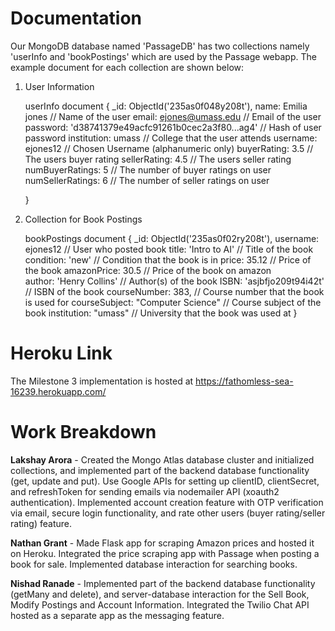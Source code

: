 # Documentation
Our MongoDB database named 'PassageDB' has two collections namely 'userInfo and 'bookPostings' which are used by the Passage webapp. The example document for each collection are shown below:  
1. User Information
    
    userInfo document {
        _id: ObjectId('235as0f048y208t'),
        name: Emilia jones // Name of the user
        email: ejones@umass.edu  // Email of the user 
        password: 'd38741379e49acfc91261b0cec2a3f80...ag4' // Hash of user password
        institution: umass // College that the user attends
        username: ejones12  // Chosen Username (alphanumeric only)
        buyerRating: 3.5  // The users buyer rating
        sellerRating: 4.5  // The users seller rating
        numBuyerRatings: 5  // The number of buyer ratings on user
        numSellerRatings: 6  // The number of seller ratings on user

    }
    
2. Collection for Book Postings

    bookPostings document {
         _id: ObjectId('235as0f02ry208t'),
        username: ejones12      // User who posted book
        title: 'Intro to AI'    // Title of the book
        condition: 'new'  // Condition that the book is in
        price: 35.12  // Price of the book 
        amazonPrice: 30.5  // Price of the book on amazon      
        author: 'Henry Collins'   // Author(s) of the book
        ISBN: 'asjbfjo209t94i42t'   // ISBN of the book
        courseNumber: 383,   // Course number that the book is used for
        courseSubject: "Computer Science"  // Course subject of the book
        institution: "umass"     // University that the book was used at
    }

# Heroku Link
The Milestone 3 implementation is hosted at https://fathomless-sea-16239.herokuapp.com/


# Work Breakdown

**Lakshay Arora** - Created the Mongo Atlas database cluster and initialized collections, and implemented part of the backend database functionality (get, update and put). Use Google APIs for setting up clientID, clientSecret, and refreshToken for sending emails via nodemailer API (xoauth2 authentication). Implemented account creation feature with OTP verification via email, secure login functionality, and rate other users (buyer rating/seller rating) feature.

**Nathan Grant** - Made Flask app for scraping Amazon prices and hosted it on Heroku. Integrated the price scraping app with Passage when posting a book for sale. Implemented database interaction for searching books.

**Nishad Ranade** - Implemented part of the backend database functionality (getMany and delete), and server-database interaction for the Sell Book, Modify Postings and Account Information. Integrated the Twilio Chat API hosted as a separate app as the messaging feature.

